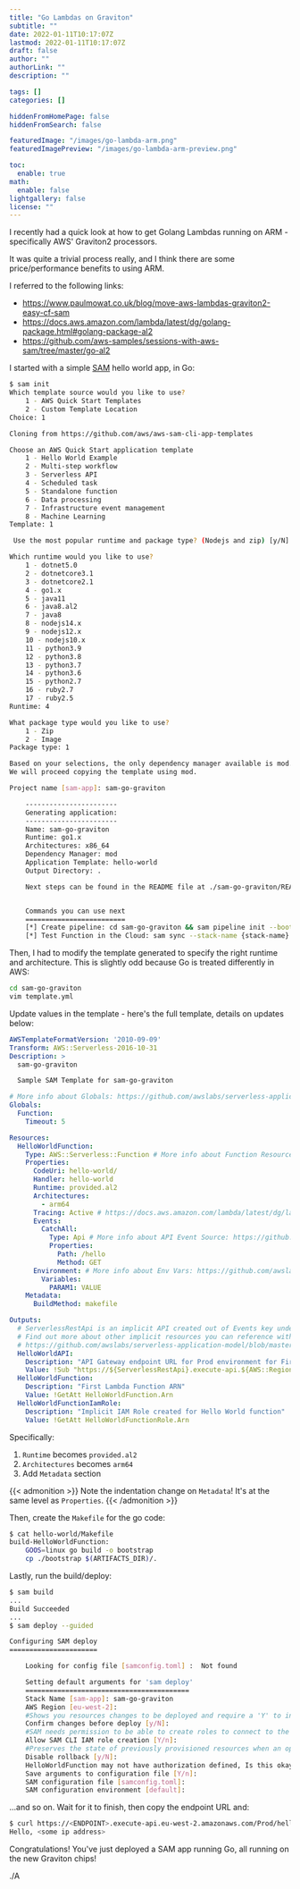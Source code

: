 ```yaml
---
title: "Go Lambdas on Graviton"
subtitle: ""
date: 2022-01-11T10:17:07Z
lastmod: 2022-01-11T10:17:07Z
draft: false
author: ""
authorLink: ""
description: ""

tags: []
categories: []

hiddenFromHomePage: false
hiddenFromSearch: false

featuredImage: "/images/go-lambda-arm.png"
featuredImagePreview: "/images/go-lambda-arm-preview.png"

toc:
  enable: true
math:
  enable: false
lightgallery: false
license: ""
---
```

I recently had a quick look at how to get Golang Lambdas running on ARM -
specifically AWS' Graviton2 processors.
<!--more-->

It was quite a trivial process really, and I think there are some
price/performance benefits to using ARM.

I referred to the following links:

<!-- spellchecker-disable -->
* <https://www.paulmowat.co.uk/blog/move-aws-lambdas-graviton2-easy-cf-sam>
* <https://docs.aws.amazon.com/lambda/latest/dg/golang-package.html#golang-package-al2>
* <https://github.com/aws-samples/sessions-with-aws-sam/tree/master/go-al2>
<!-- spellchecker-enable -->

I started with a simple [SAM](https://aws.amazon.com/serverless/sam/) hello
world app, in Go:

<!-- spellchecker-disable -->

```bash
$ sam init
Which template source would you like to use?
    1 - AWS Quick Start Templates
    2 - Custom Template Location
Choice: 1

Cloning from https://github.com/aws/aws-sam-cli-app-templates

Choose an AWS Quick Start application template
    1 - Hello World Example
    2 - Multi-step workflow
    3 - Serverless API
    4 - Scheduled task
    5 - Standalone function
    6 - Data processing
    7 - Infrastructure event management
    8 - Machine Learning
Template: 1

 Use the most popular runtime and package type? (Nodejs and zip) [y/N]: n

Which runtime would you like to use?
    1 - dotnet5.0
    2 - dotnetcore3.1
    3 - dotnetcore2.1
    4 - go1.x
    5 - java11
    6 - java8.al2
    7 - java8
    8 - nodejs14.x
    9 - nodejs12.x
    10 - nodejs10.x
    11 - python3.9
    12 - python3.8
    13 - python3.7
    14 - python3.6
    15 - python2.7
    16 - ruby2.7
    17 - ruby2.5
Runtime: 4

What package type would you like to use?
    1 - Zip
    2 - Image
Package type: 1

Based on your selections, the only dependency manager available is mod.
We will proceed copying the template using mod.

Project name [sam-app]: sam-go-graviton

    -----------------------
    Generating application:
    -----------------------
    Name: sam-go-graviton
    Runtime: go1.x
    Architectures: x86_64
    Dependency Manager: mod
    Application Template: hello-world
    Output Directory: .

    Next steps can be found in the README file at ./sam-go-graviton/README.md


    Commands you can use next
    =========================
    [*] Create pipeline: cd sam-go-graviton && sam pipeline init --bootstrap
    [*] Test Function in the Cloud: sam sync --stack-name {stack-name} --watch
```

<!-- spellchecker-enable -->

Then, I had to modify the template generated to specify the right runtime and
architecture. This is slightly odd because Go is treated differently in AWS:

<!-- spellchecker-disable -->

```bash
cd sam-go-graviton
vim template.yml
```

<!-- spellchecker-enable -->

Update values in the template - here's the full template, details on updates
below:

<!-- spellchecker-disable -->

```yaml
AWSTemplateFormatVersion: '2010-09-09'
Transform: AWS::Serverless-2016-10-31
Description: >
  sam-go-graviton

  Sample SAM Template for sam-go-graviton

# More info about Globals: https://github.com/awslabs/serverless-application-model/blob/master/docs/globals.rst
Globals:
  Function:
    Timeout: 5

Resources:
  HelloWorldFunction:
    Type: AWS::Serverless::Function # More info about Function Resource: https://github.com/awslabs/serverless-application-model/blob/master/versions/2016-10-31.md#awsserverlessfunction
    Properties:
      CodeUri: hello-world/
      Handler: hello-world
      Runtime: provided.al2
      Architectures:
        - arm64
      Tracing: Active # https://docs.aws.amazon.com/lambda/latest/dg/lambda-x-ray.html
      Events:
        CatchAll:
          Type: Api # More info about API Event Source: https://github.com/awslabs/serverless-application-model/blob/master/versions/2016-10-31.md#api
          Properties:
            Path: /hello
            Method: GET
      Environment: # More info about Env Vars: https://github.com/awslabs/serverless-application-model/blob/master/versions/2016-10-31.md#environment-object
        Variables:
          PARAM1: VALUE
    Metadata:
      BuildMethod: makefile

Outputs:
  # ServerlessRestApi is an implicit API created out of Events key under Serverless::Function
  # Find out more about other implicit resources you can reference within SAM
  # https://github.com/awslabs/serverless-application-model/blob/master/docs/internals/generated_resources.rst#api
  HelloWorldAPI:
    Description: "API Gateway endpoint URL for Prod environment for First Function"
    Value: !Sub "https://${ServerlessRestApi}.execute-api.${AWS::Region}.amazonaws.com/Prod/hello/"
  HelloWorldFunction:
    Description: "First Lambda Function ARN"
    Value: !GetAtt HelloWorldFunction.Arn
  HelloWorldFunctionIamRole:
    Description: "Implicit IAM Role created for Hello World function"
    Value: !GetAtt HelloWorldFunctionRole.Arn
```

<!-- spellchecker-enable -->

Specifically:

1. `Runtime` becomes `provided.al2`
2. `Architectures` becomes `arm64`
3. Add `Metadata` section

{{< admonition >}}
Note the indentation change on `Metadata`! It's at the same level as
`Properties`.
{{< /admonition >}}

Then, create the `Makefile` for the go code:

<!-- spellchecker-disable -->

```bash
$ cat hello-world/Makefile
build-HelloWorldFunction:
    GOOS=linux go build -o bootstrap
    cp ./bootstrap $(ARTIFACTS_DIR)/.
```

<!-- spellchecker-enable -->

Lastly, run the build/deploy:

<!-- spellchecker-disable -->

```bash
$ sam build
...
Build Succeeded
...
$ sam deploy --guided

Configuring SAM deploy
======================

    Looking for config file [samconfig.toml] :  Not found

    Setting default arguments for 'sam deploy'
    =========================================
    Stack Name [sam-app]: sam-go-graviton
    AWS Region [eu-west-2]:
    #Shows you resources changes to be deployed and require a 'Y' to initiate deploy
    Confirm changes before deploy [y/N]:
    #SAM needs permission to be able to create roles to connect to the resources in your template
    Allow SAM CLI IAM role creation [Y/n]:
    #Preserves the state of previously provisioned resources when an operation fails
    Disable rollback [y/N]:
    HelloWorldFunction may not have authorization defined, Is this okay? [y/N]: y
    Save arguments to configuration file [Y/n]:
    SAM configuration file [samconfig.toml]:
    SAM configuration environment [default]:
```

<!-- spellchecker-enable -->

...and so on. Wait for it to finish, then copy the endpoint URL and:

<!-- spellchecker-disable -->

```bash
$ curl https://<ENDPOINT>.execute-api.eu-west-2.amazonaws.com/Prod/hello/
Hello, <some ip address>
```

<!-- spellchecker-enable -->

Congratulations! You've just deployed a SAM app running Go, all running on the
new Graviton chips!

./A
